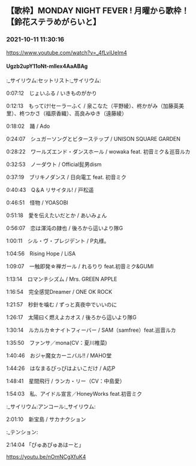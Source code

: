 ## 【歌枠】MONDAY NIGHT FEVER ! 月曜から歌枠！【鈴花ステラめがらいと】
### 2021-10-11 11:30:16
https://www.youtube.com/watch?v=_4fLviUeIm4
#### Ugzb2upY11oNt-mllex4AaABAg
:_サイリウム:セットリスト:_サイリウム:

0:07:12　じょいふる / いきものがかり

0:12:13　もってけ!セーラーふく / 泉こなた（平野綾）、柊かがみ（加藤英美里）、柊つかさ（福原香織）、高良みゆき（遠藤綾）

0:18:02　踊 / Ado

0:24:07　シュガーソングとビターステップ / UNISON SQUARE GARDEN

0:28:22　ワールズエンド・ダンスホール / wowaka feat. 初音ミク＆巡音ルカ

0:32:53　ノーダウト / Official髭男dism

0:37:19　ブリキノダンス / 日向電工 feat. 初音ミク

0:40:43　Q＆A リサイタル! / 戸松遥

0:46:51　怪物 / YOASOBI

0:51:18　愛を伝えたいだとか / あいみょん

0:56:07　恋は渾沌の隷也 / 後ろから這いより隊G

1:00:11　シル・ヴ・プレジデント / P丸様。

1:04:56　Rising Hope / LiSA

1:09:07　一触即発☆禅ガール / れるりり feat.初音ミク&GUMI

1:13:14　ロマンチシズム / Mrs. GREEN APPLE　

1:16:54　完全感覚Dreamer / ONE OK ROCK

1:21:57　秒針を噛む / ずっと真夜中でいいのに

1:26:17　太陽曰く燃えよカオス / 後ろから這いより隊G

1:30:14　ルカルカ☆ナイトフィーバー / SAM（samfree）feat.巡音ルカ

1:35:50　ファンサ／mona(CV：夏川椎菜)

1:40:46　おジャ魔女カーニバル!! / MAHO堂

1:44:26　はなまるぴっぴはよいこだけ / A応P

1:48:41　星間飛行 / ランカ・リー（CV：中島愛）

1:54:03　私、アイドル宣言／HoneyWorks feat.初音ミク



:_サイリウム:アンコール:_サイリウム:

2:01:10　新宝島 / サカナクション



:_テンション:

2:14:04  「ぴゅあぴゅあはーと」

https://youtu.be/nOmNCgXfuK4

